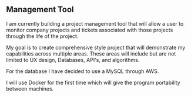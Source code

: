 ## Management Tool

I am currently building a project management tool that will allow a user to monitor company projects and tickets associated with those projects through
the life of the project.

My goal is to create comprehensive style project that will demonstrate my capabilities across multiple areas. These areas will include but are not limited
to UX design, Databases, API's, and algorithms. 

For the database I have decided to use a MySQL through AWS.

I will use Docker for the first time which will give the program portability between machines. 
